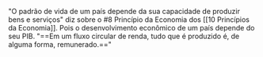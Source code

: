 "O padrão de vida de um país depende da sua capacidade de produzir bens e serviços" diz sobre o #8 Princípio da Economia dos [[10 Princípios da Economia]]. 
Pois o desenvolvimento econômico de um país depende do seu PIB. "==Em um fluxo circular de renda, tudo que é produzido é, de alguma forma, remunerado.=="